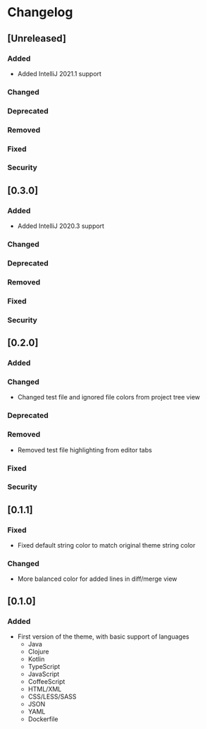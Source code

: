 # Changelog

## [Unreleased]
### Added
- Added IntelliJ 2021.1 support
### Changed

### Deprecated

### Removed

### Fixed

### Security
## [0.3.0]
### Added
- Added IntelliJ 2020.3 support

### Changed

### Deprecated

### Removed

### Fixed

### Security
## [0.2.0]
### Added

### Changed
- Changed test file and ignored file colors from project tree view

### Deprecated

### Removed
- Removed test file highlighting from editor tabs

### Fixed

### Security
## [0.1.1]
### Fixed
- Fixed default string color to match original theme string color

### Changed
- More balanced color for added lines in diff/merge view 

## [0.1.0]
### Added
- First version of the theme, with basic support of languages
  - Java
  - Clojure
  - Kotlin
  - TypeScript
  - JavaScript
  - CoffeeScript
  - HTML/XML
  - CSS/LESS/SASS
  - JSON
  - YAML
  - Dockerfile
  